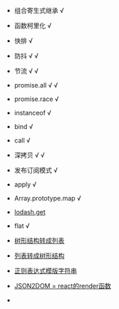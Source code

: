 - 组合寄生式继承 √  

- 函数柯里化 √

- 快排 √

- 防抖 √ √

- 节流 √ √

- promise.all √ √

- promise.race √

- instanceof √

- bind √

- call √

- 深拷贝 √ √

- 发布订阅模式 √

- apply √

- Array.prototype.map √

- [lodash.get](https://github.com/Sunny-117/Front-end-handwritten-question/issues/20)

- flat √

- [树形结构转成列表](https://github.com/Sunny-117/Front-end-handwritten-question/issues/40)

- [列表转成树形结构](https://github.com/Sunny-117/Front-end-handwritten-question/issues/41)

- [正则表达式模版字符串](https://github.com/Sunny-117/Front-end-handwritten-question/issues/48)

- [JSON2DOM = react的render函数](https://github.com/Sunny-117/Front-end-handwritten-question/issues/37)

- 

  
